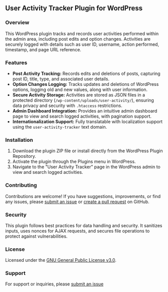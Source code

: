 ## User Activity Tracker Plugin for WordPress

### Overview
This WordPress plugin tracks and records user activities performed within the admin area, including post edits and option changes. Activities are securely logged with details such as user ID, username, action performed, timestamp, and page URL reference.

### Features
- **Post Activity Tracking:** Records edits and deletions of posts, capturing post ID, title, type, and associated user details.
- **Option Changes Logging:** Tracks updates and deletions of WordPress options, logging old and new values, along with user information.
- **Secure Activity Storage:** Activities are stored as JSON files in a protected directory (`/wp-content/uploads/user-activity/`), ensuring data privacy and security with `.htaccess` restrictions.
- **Admin Dashboard Integration:** Provides an intuitive admin dashboard page to view and search logged activities, with pagination support.
- **Internationalization Support:** Fully translatable with localization support using the `user-activity-tracker` text domain.

### Installation
1. Download the plugin ZIP file or install directly from the WordPress Plugin Repository.
2. Activate the plugin through the Plugins menu in WordPress.
3. Navigate to the "User Activity Tracker" page in the WordPress admin to view and search logged activities.

### Contributing
Contributions are welcome! If you have suggestions, improvements, or find any issues, please [submit an issue](https://github.com/ithubdeveloper/user-activity-tracker/issues) or [create a pull request](https://github.com/ithubdeveloper/user-activity-tracker/pulls) on GitHub.

### Security
This plugin follows best practices for data handling and security. It sanitizes inputs, uses nonces for AJAX requests, and secures file operations to protect against vulnerabilities.

### License
Licensed under the [GNU General Public License v3.0](https://github.com/ithubdeveloper/user-activity-tracker/blob/main/LICENSE).

### Support
For support or inquiries, please [submit an issue](https://github.com/ithubdeveloper/user-activity-tracker/issues)

